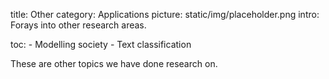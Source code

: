 title: Other
category: Applications
picture: static/img/placeholder.png
intro: Forays into other research areas.

toc:
    - Modelling society
    - Text classification


These are other topics we have done research on.
